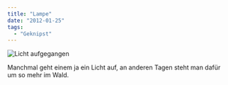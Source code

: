 ```yaml
---
title: "Lampe"
date: "2012-01-25"
tags:
  - "Geknipst"
---
```


![Licht aufgegangen](/img/codecandies/5433485724_ed41fa3884_o.jpeg)

Manchmal geht einem ja ein Licht auf, an anderen Tagen steht man dafür um so mehr im Wald.
